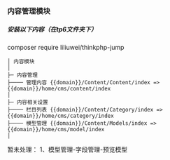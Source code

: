 ### 内容管理模块

##### 安装以下内容（在tp6文件夹下）
composer require liliuwei/thinkphp-jump

```
│ 内容模块
│
├─ 内容管理
├──── 管理内容 {{domain}}/Content/Content/index => {{domain}}/home/cms/content/index
│
├─ 内容相关设置
├──── 栏目列表 {{domain}}/Content/Category/index => {{domain}}/home/cms/category/index
├──── 模型管理 {{domain}}/Content/Models/index => {{domain}}/home/cms/model/index
│
```

暂未处理：
1、模型管理-字段管理-预览模型

